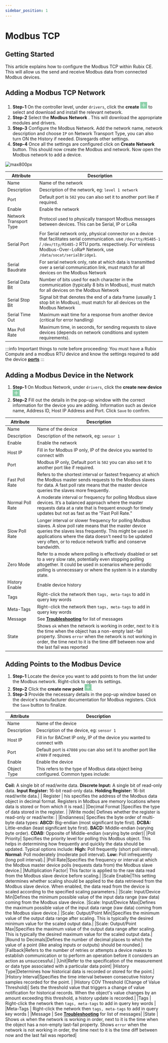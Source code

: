 ```yaml
---
sidebar_position: 1
---
```

# Modbus TCP
## Getting Started

This article explains how to configure the Modbus TCP within Rubix CE. This will allow us the send and receive
Modbus data from connected Modbus devices.


## Adding a Modbus TCP Network

1. **Step-1** On the controller level, under `drivers`, click the **create** ![add icon](../../../img/apps/add-button.png) to select and download and install the relevant network. 
2. **Step-2** Select the **Modbus Network** . This will download the appropriate modules and drivers.
3. **Step-3** Configure the Modbus Network. Add the network name, network description and choose `IP` on Network Transport Type, you can also turn ON the History if needed. Disregards other settings.
4. **Step-4** Once all the settings are configured click on **Create Network** button. This should now create the Modbus and network. Now open the Modbus network to add a device.


![max800px](img/modbus-tcp-network.gif)

| Attribute   | Description                                       |
|-------------|---------------------------------------------------|
| Name        | Name of the network                               |
| Description | Description of the network, eg: `level 1 network` |
| Port              | Default port is `502` you can also set it to another port like if required.    |
|Enable               |Enable the network                                                                     |
| Network Transport Type | Protocol used to physically transport Modbus messages between devices. This can be Serial, IP or LoRa |
| Serial Port     | For Serial network only,   physical connector on a device that facilitates serial communication. use `/dev/tty/RS485-1` / `/dev/tty/RS485-2` RTU ports. respectively. For wireless Modbus-Over-LoRa® Network, use `/data/socat/serialBridge1`.           |
|Serial Baudrate     | For serial network only, rate at which data is transmitted over a serial communication link, must match for all devices on the Modbus Network              |
|Serial Data Bit             | Number of bits used for each character in the communication (typically 8 bits in Modbus), must match for all devices on the Modbus Network|
|Serial Stop Bit         | Signal bit that denotes the end of a data frame (usually 1 stop bit in Modbus), must match for all devices on the Modbus Network|
|Serial Time Out          | Maximum wait time for a response from another device (critical for error handling)|
|Max Poll Rate          | Maximum time, in seconds, for sending requests to slave devices (depends on network conditions and system requirements).|

:::info
Important things to note before proceeding:
You must have a Rubix Compute and a modbus RTU device and know the settings required to add the device
**[ports](../../../../hardware/controllers/supervisors/rubix-compute/ports.md)**
:::


## Adding a Modbus Device in the Network
1. **Step-1** On Modbus Network, under `drivers`, click the **create new device** ![add icon](../../../img/apps/add-button.png).
2. **Step-2** Fill out the details in the pop-up window with the correct information for the device you are adding. Information such as device name, Address ID, Host IP Address and Port. Click `Save` to confirm.

| Attribute   | Description                                       |
|-------------|---------------------------------------------------|
| Name        | Name of the device                               |
| Description | Description of the network, eg: `sensor 1` |
|Enable   |Enable the network                                                                     |
|Host IP| Fill in for Modbus IP only, IP of the device you wanted to connect with|
| Port              | Modbus IP only, Default port is `502` you can also set it to another port like if required.    |
|Fast Poll Rate      |Refers to the shortest interval or fastest frequency at which the Modbus master sends requests to the Modbus slaves for data. A fast poll rate means that the master device queries the slaves more frequently.|
| Normal Poll Rate |A moderate interval or frequency for polling Modbus slave devices. It’s a balanced approach where the master requests data at a rate that is frequent enough for timely updates but not as fast as the "Fast Poll Rate."|
| Slow Poll Rate   |Longer interval or slower frequency for polling Modbus slaves. A slow poll rate means that the master device queries the slaves less frequently. This might be used in applications where the data doesn't need to be updated very often, or to reduce network traffic and conserve bandwidth.|
|Zero Mode    |Refer to a mode where polling is effectively disabled or set to a very slow rate, potentially even stopping polling altogether. It could be used in scenarios where periodic polling is unnecessary or where the system is in a standby state.|
|History Enable     | Enable device history                                                                    |
|Tags               | Right-click the network then `tags, meta-tags` to add in query key words                    |
|Meta-Tags          | Right-click the network then `tags, meta-tags` to add in query key words                   |
|Message            | See **[Troubleshooting](../../../setup/Troubleshoot.md)** for list of messages|
|State              | Shows `ok` when the network is working in order, next to it is the time when the object has a non-empty last-fail property. Shows `error` when the network is not working in order, the time next to it is the time diff between now and the last fail was reported|


## Adding Points to the Modbus Device
1. **Step-1** Locate the device you want to add points to from the list under the Modbus network. Right-click to open its settings.
2. **Step-2** Click the **create new point** ![add icon](../../../img/apps/add-button.png).
3. **Step-3** Provide the necessary details in the pop-up window based on the device's manufacturer documentation for Modbus registers. Click the `Save` button to finalize.

| Attribute   | Description                                       |
|-------------|---------------------------------------------------|
| Name        | Name of the device                               |
| Description | Description of the device, eg: `sensor 1` |
|Host IP| Fill in for BACnet IP only, IP of the device you wanted to connect with|
| Port              | Default port is `47808` you can also set it to another port like `47809` if required.    |
|Enable               |Enable the device                                                                    |
| Object Type | This refers to the type of Modbus data object being configured. Common types include: 
**Coil:** A single bit of read/write data.
**Discrete Input:** A single bit of read-only data.
**Input Register:** 16-bit read-only data.
**Holding Register:** 16-bit read/write data.|
| Register | his specifies the address of the Modbus data object in decimal format. Registers in Modbus are memory locations where data is stored or from which it is read.|
|Decimal Format |Specifies the type of data stored in the register. |
|Write mode| Defines whether the register is read-only or read/write: |
|Endianness| Specifies the byte order of multi-byte data types:
**ABCD:** Big-endian (most significant byte first).
**DCBA:** Little-endian (least significant byte first).
**BACD:** Middle-endian (varying byte order).
**CDAB:** Opposite of Middle-endian (varying byte order)|
|Poll Priority| Specifies the priority level for polling this Modbus object. This helps in determining how frequently and quickly the data should be updated. Typical options include:
**High:** Poll frequently (short poll interval).
**Normal:** Poll moderately (moderate poll interval).
**Low:** Poll infrequently (long poll interval).|
|Poll Rate|Specifies the frequency or interval at which the Modbus master device polls (requests data from) the Modbus slave device.|
|Multiplication Factor| This factor is applied to the raw data read from the Modbus slave device before scaling.|
|Scale Enable|This setting determines whether scaling should be applied to the data retrieved from the Modbus slave device. When enabled, the data read from the device is scaled according to the specified scaling parameters.|
|Scale: Input/Device Min|Defines the minimum possible value of the input data range (raw data) coming from the Modbus slave device.
|Scale: Input/Device Max|Defines the maximum possible value of the input data range (raw data) coming from the Modbus slave device.|
|Scale: Output/Point Min|Specifies the minimum value of the output data range after scaling. This is typically the desired minimum value for the scaled output data.|
|Scale: Output/Point Max|Specifies the maximum value of the output data range after scaling. This is typically the desired maximum value for the scaled output data.|
|Round to Decimals|Defines the number of decimal places to which the value of a point (like analog inputs or outputs) should be rounded.|
|Fallback|Refers to the number of retries or attempts a device makes to establish communication or to perform an operation before it considers an action as unsuccessful.|
|Unit|Refer to the specification of the measurement or data type associated with a particular data point|
|History Type|Determines how historical data is recorded or stored for the point.|
|History Interval|Specifies the time interval between consecutive history samples recorded for the point. |
|History COV Threshold (Change of Value Threshold)| Sets the threshold value that triggers a change of value notification for historical records. When the object's value changes by an amount exceeding this threshold, a history update is recorded.|
|Tags               | Right-click the network then `tags, meta-tags` to add in query key words                    |
|Meta-Tags          | Right-click the network then `tags, meta-tags` to add in query key words                   |
|Message            | See **[Troubleshooting](../../../setup/Troubleshoot.md)** for list of messages|
|State              | Shows `ok` when the network is working in order, next to it is the time when the object has a non-empty last-fail property. Shows `error` when the network is not working in order, the time next to it is the time diff between now and the last fail was reported|
